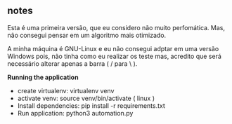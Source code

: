 ## notes
  Esta é uma primeira versão, que eu considero não muito perfomática. Mas, não consegui pensar em um algoritmo mais otimizado.
  
  A minha máquina é GNU-Linux e eu não consegui adptar em uma versão Windows pois, não tinha como eu realizar os teste mas, acredito que será necessário alterar apenas a barra (  / para  \ ).


**Running the application**

- create virtualenv: virtualenv venv
- activate venv: source venv/bin/activate ( linux ) 
- Install dependencies: pip install -r requirements.txt
- Run application: python3 automation.py

